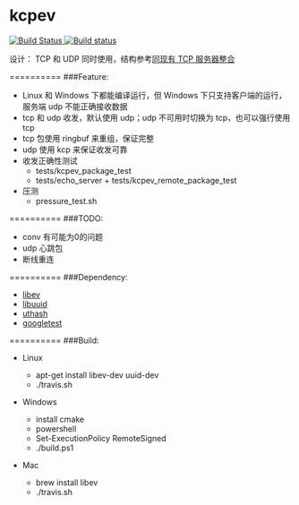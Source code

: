 # kcpev
[![Build Status](https://travis-ci.org/disenone/kcpev.svg?branch=master)
](https://travis-ci.org/disenone/kcpev)
[![Build status](https://ci.appveyor.com/api/projects/status/gv4uqlvaoh46ect0?svg=true)](https://ci.appveyor.com/project/disenone/kcpev)

设计：
TCP 和 UDP 同时使用，结构参考[同现有 TCP 服务器整合](https://github.com/skywind3000/kcp/wiki/Cooperate-With-Tcp-Server)

==========
###Feature:
* Linux 和 Windows 下都能编译运行，但 Windows 下只支持客户端的运行，服务端 udp 不能正确接收数据
* tcp 和 udp 收发，默认使用 udp；udp 不可用时切换为 tcp，也可以强行使用 tcp
* tcp 包使用 ringbuf 来重组，保证完整
* udp 使用 kcp 来保证收发可靠
* 收发正确性测试
	- tests/kcpev_package_test
	- tests/echo_server + tests/kcpev_remote_package_test
* 压测
	- pressure_test.sh

==========
###TODO:
* conv 有可能为0的问题
* udp 心跳包
* 断线重连

==========
###Dependency:
* [libev](http://software.schmorp.de/pkg/libev.html)
* [libuuid](https://github.com/karelzak/util-linux/tree/master/libuuid)
* [uthash](https://github.com/troydhanson/uthash)
* [googletest](https://github.com/google/googletest.git)

==========
###Build:
* Linux
    - apt-get install libev-dev uuid-dev
    - ./travis.sh

* Windows
    - install cmake
    - powershell
    - Set-ExecutionPolicy RemoteSigned
    - ./build.ps1

* Mac
    - brew install libev
    - ./travis.sh
